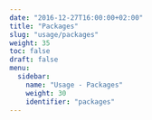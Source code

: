 ```yaml
---
date: "2016-12-27T16:00:00+02:00"
title: "Packages"
slug: "usage/packages"
weight: 35
toc: false
draft: false
menu:
  sidebar:
    name: "Usage - Packages"
    weight: 30
    identifier: "packages"
---
```

